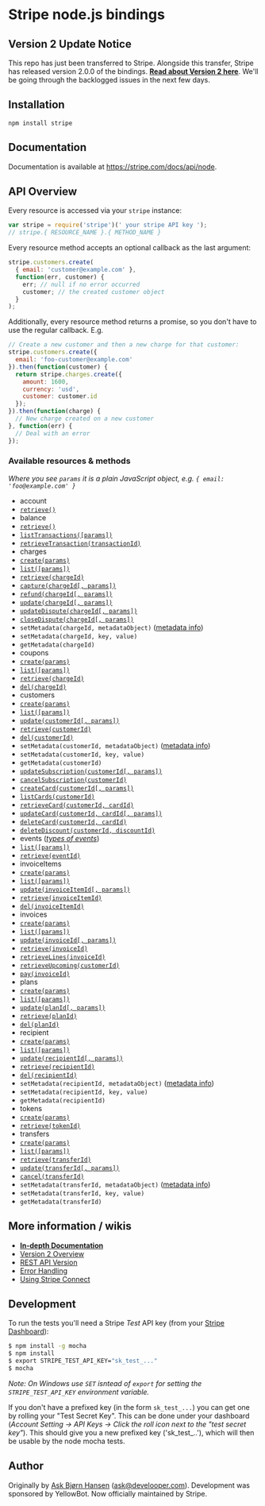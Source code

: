 # Stripe node.js bindings

## Version 2 Update Notice

This repo has just been transferred to Stripe. Alongside this transfer, Stripe has released version 2.0.0 of the bindings. **[Read about Version 2 here](https://github.com/stripe/stripe-node/wiki/Version-2)**. We'll be going through the backlogged issues in the next few days.

## Installation

`npm install stripe`

## Documentation

Documentation is available at https://stripe.com/docs/api/node.

## API Overview

Every resource is accessed via your `stripe` instance:

```js
var stripe = require('stripe')(' your stripe API key ');
// stripe.{ RESOURCE_NAME }.{ METHOD_NAME }
```

Every resource method accepts an optional callback as the last argument:

```js
stripe.customers.create(
  { email: 'customer@example.com' },
  function(err, customer) {
    err; // null if no error occurred
    customer; // the created customer object
  }
);
```

Additionally, every resource method returns a promise, so you don't have to use the regular callback. E.g.

```js
// Create a new customer and then a new charge for that customer:
stripe.customers.create({
  email: 'foo-customer@example.com'
}).then(function(customer) {
  return stripe.charges.create({
    amount: 1600,
    currency: 'usd',
    customer: customer.id
  });
}).then(function(charge) {
  // New charge created on a new customer
}, function(err) {
  // Deal with an error
});
```

### Available resources & methods

*Where you see `params` it is a plain JavaScript object, e.g. `{ email: 'foo@example.com' }`*

 * account
  * [`retrieve()`](https://stripe.com/docs/api/node#retrieve_account)
 * balance
  * [`retrieve()`](https://stripe.com/docs/api/node#retrieve_balance)
  * [`listTransactions([params])`](https://stripe.com/docs/api/node#balance_history)
  * [`retrieveTransaction(transactionId)`](https://stripe.com/docs/api/node#retrieve_balance_transaction)
 * charges
  * [`create(params)`](https://stripe.com/docs/api/node#create_charge)
  * [`list([params])`](https://stripe.com/docs/api/node#list_charges)
  * [`retrieve(chargeId)`](https://stripe.com/docs/api/node#retrieve_charge)
  * [`capture(chargeId[, params])`](https://stripe.com/docs/api/node#charge_capture)
  * [`refund(chargeId[, params])`](https://stripe.com/docs/api/node#refund_charge)
  * [`update(chargeId[, params])`](https://stripe.com/docs/api/node#update_charge)
  * [`updateDispute(chargeId[, params])`](https://stripe.com/docs/api/node#update_dispute)
  * [`closeDispute(chargeId[, params])`](https://stripe.com/docs/api/node#close_dispute)
  * `setMetadata(chargeId, metadataObject)` ([metadata info](https://stripe.com/docs/api/node#metadata))
  * `setMetadata(chargeId, key, value)`
  * `getMetadata(chargeId)`
 * coupons
  * [`create(params)`](https://stripe.com/docs/api/node#create_coupon)
  * [`list([params])`](https://stripe.com/docs/api/node#list_coupons)
  * [`retrieve(chargeId)`](https://stripe.com/docs/api/node#retrieve_coupon)
  * [`del(chargeId)`](https://stripe.com/docs/api/node#delete_coupon)
 * customers
  * [`create(params)`](https://stripe.com/docs/api/node#create_customer)
  * [`list([params])`](https://stripe.com/docs/api/node#list_customers)
  * [`update(customerId[, params])`](https://stripe.com/docs/api/node#update_customer)
  * [`retrieve(customerId)`](https://stripe.com/docs/api/node#retrieve_customer)
  * [`del(customerId)`](https://stripe.com/docs/api/node#delete_customer)
  * `setMetadata(customerId, metadataObject)` ([metadata info](https://stripe.com/docs/api/node#metadata))
  * `setMetadata(customerId, key, value)`
  * `getMetadata(customerId)`
  * [`updateSubscription(customerId[, params])`](https://stripe.com/docs/api/node#update_subscription)
  * [`cancelSubscription(customerId)`](https://stripe.com/docs/api/node#cancel_subscription)
  * [`createCard(customerId[, params])`](https://stripe.com/docs/api/node#create_card)
  * [`listCards(customerId)`](https://stripe.com/docs/api/node#list_cards)
  * [`retrieveCard(customerId, cardId)`](https://stripe.com/docs/api/node#retrieve_card)
  * [`updateCard(customerId, cardId[, params])`](https://stripe.com/docs/api/node#update_card)
  * [`deleteCard(customerId, cardId)`](https://stripe.com/docs/api/node#delete_card)
  * [`deleteDiscount(customerId, discountId)`](https://stripe.com/docs/api/node#delete_discount)
 * events (*[types of events](https://stripe.com/docs/api/node#event_types)*)
  * [`list([params])`](https://stripe.com/docs/api/node#list_events)
  * [`retrieve(eventId)`](https://stripe.com/docs/api/node#retrieve_event)
 * invoiceItems
  * [`create(params)`](https://stripe.com/docs/api/node#create_invoiceitem)
  * [`list([params])`](https://stripe.com/docs/api/node#list_invoiceitems)
  * [`update(invoiceItemId[, params])`](https://stripe.com/docs/api/node#update_invoiceitem)
  * [`retrieve(invoiceItemId)`](https://stripe.com/docs/api/node#retrieve_invoiceitem)
  * [`del(invoiceItemId)`](https://stripe.com/docs/api/node#delete_invoiceitem)
 * invoices
  * [`create(params)`](https://stripe.com/docs/api/node#create_invoice)
  * [`list([params])`](https://stripe.com/docs/api/node#list_customer_invoices)
  * [`update(invoiceId[, params])`](https://stripe.com/docs/api/node#update_invoice)
  * [`retrieve(invoiceId)`](https://stripe.com/docs/api/node#retrieve_invoice)
  * [`retrieveLines(invoiceId)`](https://stripe.com/docs/api/node#invoice_lines)
  * [`retrieveUpcoming(customerId)`](https://stripe.com/docs/api/node#retrieve_customer_invoice)
  * [`pay(invoiceId)`](https://stripe.com/docs/api/node#pay_invoice)
 * plans
  * [`create(params)`](https://stripe.com/docs/api/node#create_plan)
  * [`list([params])`](https://stripe.com/docs/api/node#list_plans)
  * [`update(planId[, params])`](https://stripe.com/docs/api/node#update_plan)
  * [`retrieve(planId)`](https://stripe.com/docs/api/node#retrieve_plan)
  * [`del(planId)`](https://stripe.com/docs/api/node#delete_plan)
 * recipient
  * [`create(params)`](https://stripe.com/docs/api/node#create_recipient)
  * [`list([params])`](https://stripe.com/docs/api/node#list_recipients)
  * [`update(recipientId[, params])`](https://stripe.com/docs/api/node#update_recipient)
  * [`retrieve(recipientId)`](https://stripe.com/docs/api/node#retrieve_recipient)
  * [`del(recipientId)`](https://stripe.com/docs/api/node#delete_recipient)
  * `setMetadata(recipientId, metadataObject)` ([metadata info](https://stripe.com/docs/api/node#metadata))
  * `setMetadata(recipientId, key, value)`
  * `getMetadata(recipientId)`
 * tokens
  * [`create(params)`](https://stripe.com/docs/api/node#create_card_token)
  * [`retrieve(tokenId)`](https://stripe.com/docs/api/node#retrieve_token)
 * transfers
  * [`create(params)`](https://stripe.com/docs/api/node#create_transfer)
  * [`list([params])`](https://stripe.com/docs/api/node#list_transfers)
  * [`retrieve(transferId)`](https://stripe.com/docs/api/node#retrieve_transfer)
  * [`update(transferId[, params])`](https://stripe.com/docs/api/node#update_transfer)
  * [`cancel(transferId)`](https://stripe.com/docs/api/node#cancel_transfer)
  * `setMetadata(transferId, metadataObject)` ([metadata info](https://stripe.com/docs/api/node#metadata))
  * `setMetadata(transferId, key, value)`
  * `getMetadata(transferId)`

## More information / wikis

 * **[In-depth Documentation](https://stripe.com/docs/api/node)**
 * [Version 2 Overview](https://github.com/stripe/stripe-node/wiki/Version-2)
 * [REST API Version](https://github.com/stripe/stripe-node/wiki/REST-API-Version)
 * [Error Handling](https://github.com/stripe/stripe-node/wiki/Error-Handling)
 * [Using Stripe Connect](https://github.com/stripe/stripe-node/wiki/Using-Stripe-Connect-with-node.js)

## Development

To run the tests you'll need a Stripe *Test* API key (from your [Stripe Dashboard](https://manage.stripe.com)):

```bash
$ npm install -g mocha
$ npm install
$ export STRIPE_TEST_API_KEY="sk_test_..."
$ mocha
```

*Note: On Windows use `SET` isntead of `export` for setting the `STRIPE_TEST_API_KEY` environment variable.*

If you don't have a prefixed key (in the form `sk_test_...`) you can get one by rolling your "Test Secret Key". This can be done under your dashboard (*Account Setting -> API Keys -> Click the roll icon next to the "test secret key"*). This should give you a new prefixed key ('sk_test_..'), which will then be usable by the node mocha tests.

## Author

Originally by [Ask Bjørn Hansen](https://github.com/abh) (ask@develooper.com). Development was sponsored by YellowBot. Now officially maintained by Stripe.
